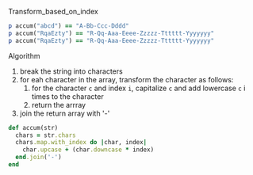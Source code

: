 Transform_based_on_index

```ruby
p accum("abcd") == "A-Bb-Ccc-Dddd"
p accum("RqaEzty") == "R-Qq-Aaa-Eeee-Zzzzz-Tttttt-Yyyyyyy"
p accum("RqaEzty") == "R-Qq-Aaa-Eeee-Zzzzz-Tttttt-Yyyyyyy"
```

Algorithm

1. break the string into characters
2. for eah character in the array, transform the character as follows:
   1. for the character `c` and index `i`, capitalize `c` and add lowercase `c` i times to the character
   2. return the arrray
3. join the return array with '-'

```ruby
def accum(str)
  chars = str.chars
  chars.map.with_index do |char, index|
    char.upcase + (char.downcase * index)
  end.join('-')
end
  
```

